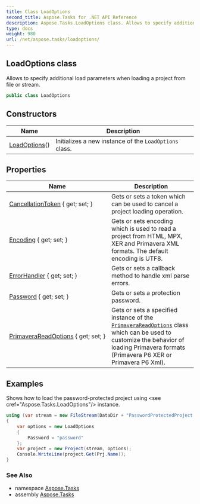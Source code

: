 ```yaml
---
title: Class LoadOptions
second_title: Aspose.Tasks for .NET API Reference
description: Aspose.Tasks.LoadOptions class. Allows to specify additional load parameters when loading a project from file or stream
type: docs
weight: 980
url: /net/aspose.tasks/loadoptions/
---
```

## LoadOptions class

Allows to specify additional load parameters when loading a project from file or stream.

```csharp
public class LoadOptions
```

## Constructors

| Name | Description |
| --- | --- |
| [LoadOptions](loadoptions/)() | Initializes a new instance of the `LoadOptions` class. |

## Properties

| Name | Description |
| --- | --- |
| [CancellationToken](../../aspose.tasks/loadoptions/cancellationtoken/) { get; set; } | Gets or sets a token which can be used to cancel a project loading operation. |
| [Encoding](../../aspose.tasks/loadoptions/encoding/) { get; set; } | Gets or sets encoding which is used to read a project from HTML, MPX, XER and Primavera XML formats. The default encoding is UTF8. |
| [ErrorHandler](../../aspose.tasks/loadoptions/errorhandler/) { get; set; } | Gets or sets a callback method to handle xml parse errors. |
| [Password](../../aspose.tasks/loadoptions/password/) { get; set; } | Gets or sets a protection password. |
| [PrimaveraReadOptions](../../aspose.tasks/loadoptions/primaverareadoptions/) { get; set; } | Gets or sets a specified instance of the [`PrimaveraReadOptions`](../primaverareadoptions/) class which can be used to customize the behavior of loading Primavera formats (Primavera P6 XER or Primavera P6 Xml). |

## Examples

Shows how to load the password-protected project using &lt;see cref="Aspose.Tasks.LoadOptions"/&gt; instance.

```csharp
using (var stream = new FileStream(DataDir + "PasswordProtectedProject.mpp", FileMode.Open))
{
    var options = new LoadOptions
    {
        Password = "password"
    };
    var project = new Project(stream, options);
    Console.WriteLine(project.Get(Prj.Name));
}
```

### See Also

* namespace [Aspose.Tasks](../../aspose.tasks/)
* assembly [Aspose.Tasks](../../)


